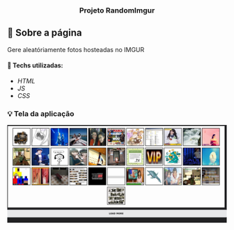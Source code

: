 <h3 align="center">
  Projeto RandomImgur
</h3>

## :rocket: Sobre a página

Gere aleatóriamente fotos hosteadas no IMGUR

#### :wrench: Techs utilizadas:
* _HTML_
* _JS_
* _CSS_

### :bulb: Tela da aplicação

<p align="center">
  <img src="https://github.com/JonanthaW/RandomImgur/blob/main/assets/example1.jpg">
</p>
